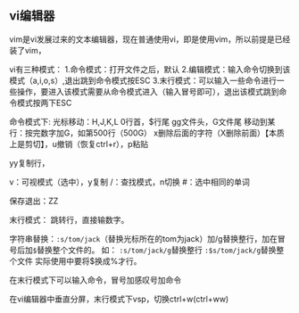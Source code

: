 ## vi编辑器

vim是vi发展过来的文本编辑器，现在普通使用vi，即是使用vim，所以前提是已经装了vim，

vi有三种模式：
1.命令模式：打开文件之后，默认
2.编辑模式：输入命令切换到该模式（a,i,o,s）,退出跳到命令模式按ESC
3.末行模式：可以输入一些命令进行一些操作，要进入该模式需要从命令模式进入（输入冒号即可），退出该模式跳到命令模式按两下ESC

命令模式下:
光标移动：H,J,K,L
0行首，$行尾
gg文件头，G文件尾
移动到某行：按完数字加G，如第500行（500G）
x删除后面的字符（X删除前面）【本质上是剪切】，u撤销（恢复ctrl+r），p粘贴

yy复制行，

v：可视模式（选中），y复制
/：查找模式，n切换
\#：选中相同的单词

保存退出：ZZ

末行模式：
跳转行，直接输数字。

字符串替换：`:s/tom/jack`（替换光标所在的tom为jack）加/g替换整行，加在冒号后加`$`替换整个文件的。
如：
`:s/tom/jack/g`替换整行
`:$s/tom/jack/g`替换整个文件
实际使用中要将$换成%才行。

在末行模式下可以输入命令，冒号加感叹号加命令

在vi编辑器中垂直分屏，末行模式下vsp，切换ctrl+w(ctrl+ww)
